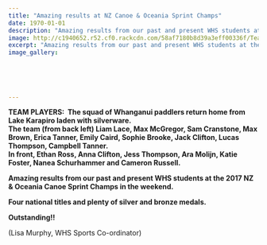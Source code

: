 ```yaml
---
title: "Amazing results at NZ Canoe & Oceania Sprint Champs"
date: 1970-01-01
description: "Amazing results from our past and present WHS students at the 2017 NZ & Oceania Canoe Sprint Champs in the weekend..."
image: http://c1940652.r52.cf0.rackcdn.com/58af7180b8d39a3eff00336f/Team-shot-paddlers-Oceania-Canoe-Sprint-chams-on-Lake-Karapiro-Feb-2017.jpg
excerpt: "Amazing results from our past and present WHS students at the 2017 NZ & Oceania Canoe Sprint Champs in the weekend."
image_gallery:
    
    
    
    
    
---
```


<p><strong>TEAM PLAYERS: &nbsp;The squad of Whanganui paddlers return home from Lake Karapiro laden with silverware.<br />The team (from back left) Liam Lace, Max McGregor, Sam Cranstone, Max Brown, Erica Tanner, Emily Caird, Sophie Brooke, Jack Clifton, Lucas Thompson, Campbell Tanner.<br />In front, Ethan Ross, Anna Clifton, Jess Thompson, Ara Molijn, Katie Foster, Nanea Schurhammer and Cameron Russell.&nbsp;</strong></p>
<p><strong>Amazing results from our past and present WHS students at the 2017 NZ &amp; Oceania Canoe Sprint Champs in the weekend.</strong></p>
<p><strong>Four national titles and plenty of silver and bronze medals.&nbsp;</strong></p>
<p><strong>Outstanding!!</strong></p>
<p><span>(Lisa Murphy, WHS Sports Co-ordinator)</span></p>

